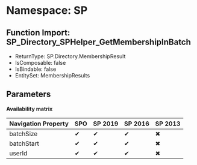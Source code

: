 # Namespace: SP

## Function Import: SP_Directory_SPHelper_GetMembershipInBatch

- ReturnType: SP.Directory.MembershipResult
- IsComposable: false
- IsBindable: false
- EntitySet: MembershipResults

## Parameters

**Availability matrix**

Navigation Property | SPO | SP 2019 | SP 2016 | SP 2013
----------|-----|---------|---------|--------
batchSize | ✔ | ✔ | ✔ | ✖
batchStart | ✔ | ✔ | ✔ | ✖
userId | ✔ | ✔ | ✔ | ✖
